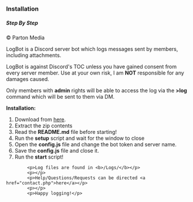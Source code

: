  <h3>Installation</h3>
           <h5>Step By Step</h5>
           <div></div>
            <p>© Parton Media</p>
            <p>LogBot is a Discord server bot which logs messages sent by members, including attachments.</p>
            <p>LogBot is against Discord's TOC unless you have gained consent from every server member. Use at your own risk, I am <b>NOT</b> responsible for any damages caused.</p>
            <p>Only members with <b>admin</b> rights will be able to access the log via the <b>>log</b> command which will be sent to them via DM.</p>
			<p><b>Installation:</b></p>
            <ol>
                <li>Download from <a href="files/LogBot-V2.0.1.zip">here</a>.</li>
                <li>Extract the zip contents</li>
                <li>Read the <b>README.md</b> file before starting!</li>
                <li>Run the <b>setup</b> script and wait for the window to close</li>
                <li>Open the <b>config.js</b> file and change the bot token and server name.</li>
                <li>Save the <b>config.js</b> file and close it.</li>
                <li>Run the <b>start</b> script!</li>
              </ol>  

            		
            <p>Log files are found in <b>/Logs/</b></p>
            <p></p>
            <p>Help/Questions/Requests can be directed <a href="contact.php">here</a></p>
            <p></p>
            <p>Happy logging!</p>
